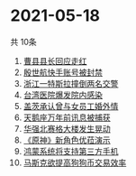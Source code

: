 # 2021-05-18
  共 10条

  <!-- BEGIN -->
  <!-- 最后更新时间:Tue May 18 2021 13:25:08 GMT+0000 (Coordinated Universal Time) -->
  1. [曹县县长回应走红](https://www.zhihu.com/search?q=曹县)
1. [殷世航快手账号被封禁](https://www.zhihu.com/search?q=殷世航)
1. [浙江一特斯拉撞倒两名交警](https://www.zhihu.com/search?q=特斯拉)
1. [台湾医院爆发院内感染](https://www.zhihu.com/search?q=台湾疫情)
1. [盖茨承认曾与女员工婚外情](https://www.zhihu.com/search?q=比尔盖茨)
1. [天鹅座万年前讯息被捕获](https://www.zhihu.com/search?q=天鹅座)
1. [华强北赛格大楼发生晃动](https://www.zhihu.com/search?q=华强北)
1. [《原神》新角色优菈演示](https://www.zhihu.com/search?q=原神)
1. [鸿蒙系统将支持第三方手机](https://www.zhihu.com/search?q=鸿蒙系统)
1. [马斯克欲提高狗狗币交易效率](https://www.zhihu.com/search?q=马斯克)
  <!-- END -->
  